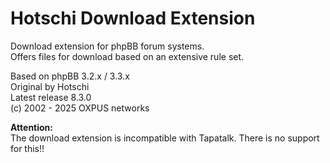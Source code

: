 # Hotschi Download Extension

Download extension for phpBB forum systems.<br />
Offers files for download based on an extensive rule set.

Based on phpBB 3.2.x / 3.3.x<br />
Original by Hotschi<br />
Latest release 8.3.0<br />
(c) 2002 - 2025 OXPUS networks


**Attention:**<br />
The download extension is incompatible with Tapatalk. There is no support for this!!
